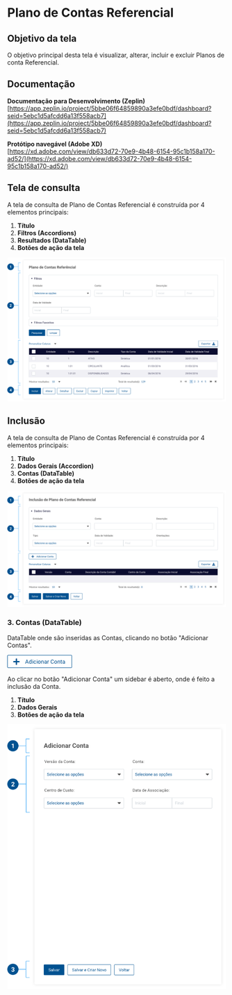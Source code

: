 # Plano de Contas Referencial

## Objetivo da tela

O objetivo principal desta tela é visualizar, alterar, incluir e excluir Planos de conta Referencial.

## Documentação

**Documentação para Desenvolvimento (Zeplin)**\
[https://app.zeplin.io/project/5bbe06f64859890a3efe0bdf/dashboard?seid=5ebc1d5afcdd6a13f558acb7](https://app.zeplin.io/project/5bbe06f64859890a3efe0bdf/dashboard?seid=5ebc1d5afcdd6a13f558acb7)

**Protótipo navegável (Adobe XD)**\
[https://xd.adobe.com/view/db633d72-70e9-4b48-6154-95c1b158a170-ad52/](https://xd.adobe.com/view/db633d72-70e9-4b48-6154-95c1b158a170-ad52/)

## Tela de consulta

A tela de consulta de Plano de Contas Referencial é construída por 4 elementos principais:

1. **Título**
2. **Filtros (Accordions)**
3. **Resultados (DataTable)**
4. **Botões de ação da tela**

![](<../../.gitbook/assets/image (937).png>)

## Inclusão

A tela de consulta de Plano de Contas Referencial é construída por 4 elementos principais:

1. **Título**
2. **Dados Gerais (Accordion)**
3. **Contas (DataTable)**
4. **Botões de ação da tela**

![](<../../.gitbook/assets/image (796).png>)

### 3. Contas (DataTable)

DataTable onde são inseridas as Contas, clicando no botão "Adicionar Contas".

![](<../../.gitbook/assets/image (847).png>)

Ao clicar no botão "Adicionar Conta" um sidebar é aberto, onde é feito a inclusão da Conta.

1. **Título**
2. **Dados Gerais**
3. **Botões de ação da tela**

![](<../../.gitbook/assets/image (953).png>)
